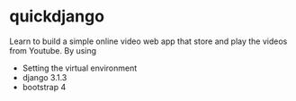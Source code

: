 # quickdjango
Learn to build a simple online video web app that store and play the videos from Youtube.
By using
- Setting the virtual environment
- django 3.1.3
- bootstrap 4
